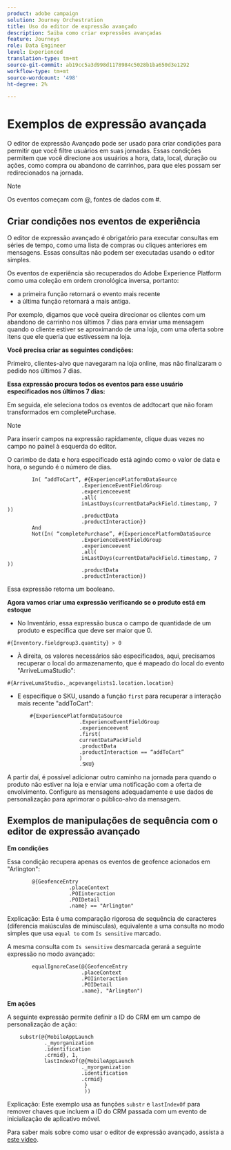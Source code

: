 ```yaml
---
product: adobe campaign
solution: Journey Orchestration
title: Uso do editor de expressão avançado
description: Saiba como criar expressões avançadas
feature: Journeys
role: Data Engineer
level: Experienced
translation-type: tm+mt
source-git-commit: ab19cc5a3d998d1178984c5028b1ba650d3e1292
workflow-type: tm+mt
source-wordcount: '498'
ht-degree: 2%

---
```



# Exemplos de expressão avançada

O editor de expressão Avançado pode ser usado para criar condições para permitir que você filtre usuários em suas jornadas. Essas condições permitem que você direcione aos usuários a hora, data, local, duração ou ações, como compra ou abandono de carrinhos, para que eles possam ser redirecionados na jornada.

>[!NOTE]
>
>Os eventos começam com @, fontes de dados com #.

## Criar condições nos eventos de experiência

O editor de expressão avançado é obrigatório para executar consultas em séries de tempo, como uma lista de compras ou cliques anteriores em mensagens. Essas consultas não podem ser executadas usando o editor simples.

Os eventos de experiência são recuperados do Adobe Experience Platform como uma coleção em ordem cronológica inversa, portanto:

* a primeira função retornará o evento mais recente
* a última função retornará a mais antiga.

Por exemplo, digamos que você queira direcionar os clientes com um abandono de carrinho nos últimos 7 dias para enviar uma mensagem quando o cliente estiver se aproximando de uma loja, com uma oferta sobre itens que ele queria que estivessem na loja.

**Você precisa criar as seguintes condições:**

Primeiro, clientes-alvo que navegaram na loja online, mas não finalizaram o pedido nos últimos 7 dias.

<!--**This expression looks for a specified value in a string value:**

`In (“addToCart”, #{field reference from experience event})`-->

**Essa expressão procura todos os eventos para esse usuário especificados nos últimos 7 dias:**

Em seguida, ele seleciona todos os eventos de addtocart que não foram transformados em completePurchase.

>[!NOTE]
>
>Para inserir campos na expressão rapidamente, clique duas vezes no campo no painel à esquerda do editor.

O carimbo de data e hora especificado está agindo como o valor de data e hora, o segundo é o número de dias.

```
        In( “addToCart”, #{ExperiencePlatformDataSource
                        .ExperienceEventFieldGroup
                        .experienceevent
                        .all(
                        inLastDays(currentDataPackField.timestamp, 7 ))
                        .productData
                        .productInteraction})
        And
        Not(In( “completePurchase”, #{ExperiencePlatformDataSource
                        .ExperienceEventFieldGroup
                        .experienceevent
                        .all(
                        inLastDays(currentDataPackField.timestamp, 7 ))
                        .productData
                        .productInteraction})
```

Essa expressão retorna um booleano.

**Agora vamos criar uma expressão verificando se o produto está em estoque**

* No Inventário, essa expressão busca o campo de quantidade de um produto e especifica que deve ser maior que 0.

`#{Inventory.fieldgroup3.quantity} > 0`

* À direita, os valores necessários são especificados, aqui, precisamos recuperar o local do armazenamento, que é mapeado do local do evento &quot;ArriveLumaStudio&quot;:

`#{ArriveLumaStudio._acpevangelists1.location.location}`

* E especifique o SKU, usando a função `first` para recuperar a interação mais recente &quot;addToCart&quot;:

   ```
       #{ExperiencePlatformDataSource
                       .ExperienceEventFieldGroup
                       .experienceevent
                       .first(
                       currentDataPackField
                       .productData
                       .productInteraction == “addToCart”
                       )
                       .SKU}
   ```

A partir daí, é possível adicionar outro caminho na jornada para quando o produto não estiver na loja e enviar uma notificação com a oferta de envolvimento. Configure as mensagens adequadamente e use dados de personalização para aprimorar o público-alvo da mensagem.

## Exemplos de manipulações de sequência com o editor de expressão avançado

**Em condições**

Essa condição recupera apenas os eventos de geofence acionados em &quot;Arlington&quot;:

```
        @{GeofenceEntry
                    .placeContext
                    .POIinteraction
                    .POIDetail
                    .name} == "Arlington"
```

Explicação: Esta é uma comparação rigorosa de sequência de caracteres (diferencia maiúsculas de minúsculas), equivalente a uma consulta no modo simples que usa `equal to` com `Is sensitive` marcado.

A mesma consulta com `Is sensitive` desmarcada gerará a seguinte expressão no modo avançado:

```
        equalIgnoreCase(@{GeofenceEntry
                        .placeContext
                        .POIinteraction
                        .POIDetail
                        .name}, "Arlington")
```

**Em ações**

A seguinte expressão permite definir a ID do CRM em um campo de personalização de ação:

```
    substr(@{MobileAppLaunch
            ._myorganization
            .identification
            .crmid}, 1, 
            lastIndexOf(@{MobileAppLaunch
                        ._myorganization
                        .identification
                        .crmid}
                         }
                         ))
```

Explicação: Este exemplo usa as funções `substr` e `lastIndexOf` para remover chaves que incluem a ID do CRM passada com um evento de inicialização de aplicativo móvel.

Para saber mais sobre como usar o editor de expressão avançado, assista a [este vídeo](https://docs.adobe.com/content/help/en/platform-learn/tutorials/journey-orchestration/create-a-journey.html).
